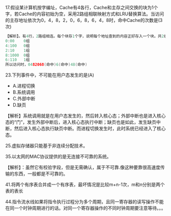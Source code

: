 17.假设某计算机按字编址，Cache有4各行，Cache和主存之间交换的块为1个字，若Cache的内容初始为空，采用2路组相联映射方式和LRU替换算法。当访问的主存地址依次为0，4，8，2，0，6，8，6，4，8时，命中Cache的次数是(3次)

```C
【解析】。有4行，2路组相连。每个块存1个字，说明每个地址查到的内容正好存入一个块。共2组，每组2块。所以组号1位，组内偏移1位。将地址分别转换为二进制
0:00    0组
4:100   0组
2:10    1组
8:1000  0组
6:110   1组
所以访问时，0482068(命中)6(命中)48(命中)
```

23.下列事件中，不可能在用户态发生的是(A)

- A.进程切换
- B.系统调用
- C.外部中断
- D.缺页

【解析】系统调用就是在用户态发生的，然后转入核心态；外部中断也是进入核心态的“门”，发生外部中断后，进入核心态执行中断；缺页也是如此，发生缺页中断，然后进入核心态执行缺页中断。而进程切换发生时，此时系统已经进入了核心态。

25.虚拟存储器只能基于非连续分配技术。

35.以太网的MAC协议提供的是无连接不可靠的系统。

【解析】：虽然它有校验字段，但是无需确认，属于不可靠.像这种要靠很高速度传输的东西，一般都是不可靠的。

41.将两个有序表合并成一个有序表，最坏情况是比较m+n-1次，m和n分别是两个表的表长

44.指令流水线如果将指令执行过程分为多个周期，且同一寄存器的读写操作不能在同一个时钟周期进行的话。对同一个寄存器操作的不同时钟周期要注意等待。。。
